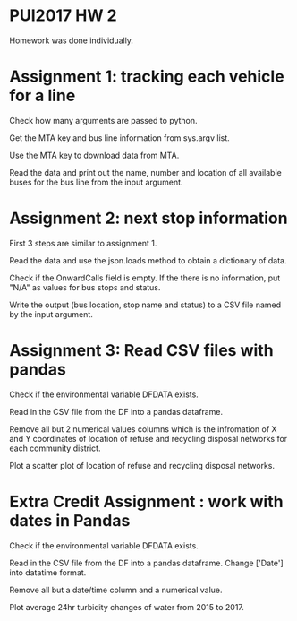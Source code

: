 # PUI2017 HW 2

Homework was done individually.


# Assignment 1:  tracking each vehicle for a line

Check how many arguments are passed to python.

Get the MTA key and bus line information from sys.argv list.

Use the MTA key to download data from MTA.

Read the data and print out the name, number and location of all available buses for the bus line from the input argument.


# Assignment 2: next stop information

First 3 steps are similar to assignment 1.

Read the data and use the json.loads method to obtain a dictionary of data.

Check if the OnwardCalls field is empty. If the there is no information, put "N/A" as values for bus stops and status.

Write the output (bus location, stop name and status) to a CSV file named by the input argument.


# Assignment 3: Read CSV files with pandas

Check if the environmental variable DFDATA exists.

Read in the CSV file from the DF into a pandas dataframe.

Remove all but 2 numerical values columns which is the infromation of X and Y coordinates of location of refuse and recycling disposal networks for each community district.

Plot a scatter plot of location of refuse and recycling disposal networks.

# Extra Credit Assignment : work with dates in Pandas

Check if the environmental variable DFDATA exists.

Read in the CSV file from the DF into a pandas dataframe. Change ['Date'] into datatime format.

Remove all but a date/time column and a numerical value.

Plot average 24hr turbidity changes of water from 2015 to 2017.

